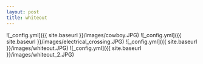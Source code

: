 ```yaml
---
layout: post
title: whiteout
---
```

![_config.yml]({{ site.baseurl }}/images/cowboy.JPG)
![_config.yml]({{ site.baseurl }}/images/electrical_crossing.JPG)
![_config.yml]({{ site.baseurl }}/images/whiteout.JPG)
![_config.yml]({{ site.baseurl }}/images/whiteout_2.JPG)
